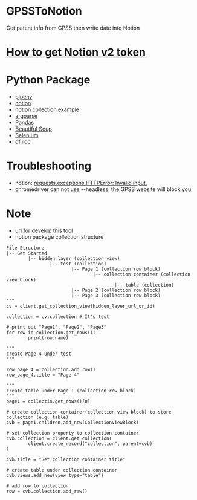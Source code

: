 # GPSSToNotion
Get patent info from GPSS then write date into Notion

# [How to get Notion v2 token](https://www.redgregory.com/notion/2020/6/15/9zuzav95gwzwewdu1dspweqbv481s5)

# Python Package
* [pipenv](https://medium.com/@chihsuan/pipenv-%E6%9B%B4%E7%B0%A1%E5%96%AE-%E6%9B%B4%E5%BF%AB%E9%80%9F%E7%9A%84-python-%E5%A5%97%E4%BB%B6%E7%AE%A1%E7%90%86%E5%B7%A5%E5%85%B7-135a47e504f4)
* [notion](https://pypi.org/project/notion/)
* [notion collection example](https://github.com/jamalex/notion-py#example-working-with-databases-aka-collections-tables-boards-etc)
* [argparse](https://dboyliao.medium.com/python-%E8%B6%85%E5%A5%BD%E7%94%A8%E6%A8%99%E6%BA%96%E5%87%BD%E5%BC%8F%E5%BA%AB-argparse-4eab2e9dcc69)
* [Pandas](https://www.learncodewithmike.com/2020/12/read-excel-file-using-pandas.html)
* [Beautiful Soup](https://blog.gtwang.org/programming/python-beautiful-soup-module-scrape-web-pages-tutorial/)
* [Selenium](https://medium.com/marketingdatascience/selenium%E6%95%99%E5%AD%B8-%E4%B8%80-%E5%A6%82%E4%BD%95%E4%BD%BF%E7%94%A8webdriver-send-keys-988816ce9bed)
* [df.iloc](https://medium.com/@b89202027_37759/%E5%AF%A6%E7%94%A8%E4%BD%86%E5%B8%B8%E5%BF%98%E8%A8%98%E7%9A%84pandas-dataframe%E5%B8%B8%E7%94%A8%E6%8C%87%E4%BB%A4-1-976f48eb2bd5)

# Troubleshooting

* notion: [requests.exceptions.HTTPError: Invalid input.](https://stackoverflow.com/a/66546826)
* chromedriver can not use --headless, the GPSS website will block you

# Note

* [url for develop this tool](https://www.notion.so/6356b712fd1d4ccfa9d1aee08a097805?v=3ff6f5fef40c411eaedb4fd4d8956ff1)
* notion package collection structure

```
File Structure
|-- Get Started
		|-- hidden layer (collection view)
				|-- test (collection)
						|-- Page 1 (collection row block)
								|-- collection container (collection view block)
										|-- table (collection)
						|-- Page 2 (collection row block)
						|-- Page 3 (collection row block)
"""
cv = client.get_collection_view(hidden_layer_url_or_id)

collection = cv.collection # It's test

# print out "Page1", "Page2", "Page3"
for row in collection.get_rows():
		print(row.name)

"""
create Page 4 under test
"""

row_page_4 = collection.add_row()
row_page_4.title = "Page 4"

"""
create table under Page 1 (collection row block)
"""
page1 = collectin.get_rows()[0]

# create collection container(collection view block) to store collection (e.g. table)
cvb = page1.children.add_new(CollectionViewBlock)

# set collection property to collection container
cvb.collection = client.get_collection(
		client.create_record("collection", parent=cvb)
)

cvb.title = "Set collection container title"

# create table under collection container
cvb.views.add_new(view_type="table")

# add row to collection
row = cvb.collection.add_raw()

```